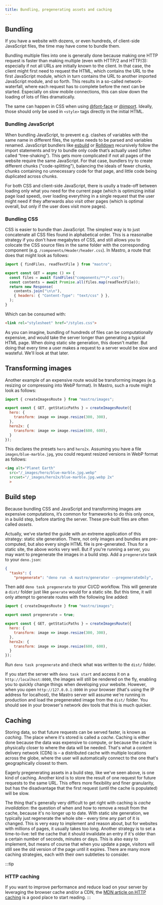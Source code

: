 ```yaml
---
title: Bundling, pregenerating assets and caching
---
```


## Bundling

If you have a website with dozens, or even hundreds, of client-side JavaScript files, the time may have come to bundle them.

Bundling multiple files into one is generally done because making one HTTP request is faster than making multiple (even with HTTP/2 and HTTP/3): especially if not all URLs are initially known to the client. In that case, the client might first need to request the HTML, which contains the URL to the first JavaScript module, which in turn contains the URL to another imported JavaScript module, and so forth. This results in a so-called network-waterfall, where each request has to complete before the next can be started. Especially on slow mobile connections, this can slow down the loading of lots of files dramatically.

The same can happen in CSS when using [@font-face](https://developer.mozilla.org/en-US/docs/Web/CSS/@font-face) or [@import](https://developer.mozilla.org/en-US/docs/Web/CSS/@import). Ideally, those should only be used in `<style>` tags directly in the initial HTML.

### Bundling JavaScript

When bundling JavaScript, to prevent e.g. clashes of variables with the same name in different files, the syntax needs to be parsed and variables renamed. JavaScript bundlers like [esbuild](https://esbuild.github.io/) or [Rolldown](https://rolldown.rs/) recursively follow the import statements and try to bundle only code that’s actually used (often called “tree-shaking”). This gets more complicated if not all pages of the website require the same JavaScript. For that case, bundlers try to create different chunks ("code-splitting"), balancing the ideals of fewer chunks, chunks containing no unnecessary code for that page, and little code being duplicated across chunks.

For both CSS and client-side JavaScript, there is usully a trade-off between loading only what you need for the current page (which is optimizing initial page load speed), over loading everything in a single request that the user might need if they afterwards also visit other pages (which is optimal overall, but only if the user does visit more pages).

### Bundling CSS

CSS is easier to bundle than JavaScript. The simplest way is to just concatenate all CSS files found in alphabetical order. This is a reasonalbe strategy if you don't have megabytes of CSS, and still allows you to colocate the CSS source files in the same folder with the corresponding component (e.g. `/components/Header/header.css`). In Mastro, a route that does that might look as follows:

```js title=routes/styles.css.server.js
import { findFiles, readTextFile } from "mastro";

export const GET = async () => {
  const files = await findFiles("components/**/*.css");
  const contents = await Promise.all(files.map(readTextFile));
  return new Response(
    contents.join("\n\n"),
    { headers: { "Content-Type": "text/css" } },
  );
}
```

Which can be consumed with:

```html
<link rel="stylesheet" href="/styles.css">
```

As you can imagine, bundling of hundreds of files can be computationally expensive, and would take the server longer than generating a typical HTML page. When doing static site generation, this doesn't matter. But doing that every time a user makes a request to a server would be slow and wasteful. We'll look at that later.


## Transforming images

Another example of an expensive route would be transforming images (e.g. resizing or compressing into WebP format). In Mastro, such a route might look as follows:

```js title=routes/_images/[...slug].server.ts
import { createImagesRoute } from "mastro/images";

export const { GET, getStaticPaths } = createImagesRoute({
  hero: {
    transform: image => image.resize(300, 300),
  },
  hero2x: {
    transform: image => image.resize(600, 600),
  }
});
```

This declares the presets `hero` and `hero2x`. Assuming you have a file `images/blue-marble.jpg`, you could request resized versions in WebP format as follows:

```html
<img alt="Planet Earth"
  src="/_images/hero/blue-marble.jpg.webp"
  srcset="/_images/hero2x/blue-marble.jpg.webp 2x"
  >
```


## Build step

Because bundling CSS and JavaScript and transforming images are expensive computations, it’s common for frameworks to do this only once, in a build step, before starting the server. These pre-built files are often called _assets_.

Actually, we’ve started the guide with an extreme application of this strategy: static site generation. There, not only images and bundles are pre-computed, but also every single HTML file is pre-generated. Thus for a static site, the above works very well. But if you're running a server, you may want to pregenerate the images in a build step. Add a `pregenerate` task to your `deno.json`:

```json title=deno.json ins={3}
{
  "tasks": {
    "pregenerate": "deno run -A mastro/generator --pregenerateOnly",
```

Then add `deno task pregenerate` to your CI/CD workflow. This will generate a `dist/` folder just like `generate` would for a static site. But this time, it will only attempt to generate routes with the following line added:

```js title=routes/_images/[...slug].server.ts ins={3}
import { createImagesRoute } from "mastro/images";

export const pregenerate = true;

export const { GET, getStaticPaths } = createImagesRoute({
  hero: {
    transform: image => image.resize(300, 300),
  },
  hero2x: {
    transform: image => image.resize(600, 600),
  }
});
```

Run `deno task pregenerate` and check what was written to the `dist/` folder.

If you start the server with `deno task start` and access it on a `http://localhost:8000`, the images will still be rendered on the fly, enabling you to quickly change things when developing your website. However, when you open `http://127.0.0.1:8000` in your browser (that's using the IP address for localhost), the Mastro server will assume we're running in production and load the pregenerated image from the `dist/` folder. You should see in your browser's network dev tools that this is much quicker.


## Caching

Storing data, so that future requests can be served faster, is known as _caching_. The place where it's stored is called a _cache_. Caching is either done because the data was expensive to compute, or because the cache is physically closer to where the data will be needed. That's what a content delivery network (CDN) is – a distributed cache with multiple locations across the globe, where the user will automatically connect to the one that's geographically closest to them.

Eagerly pregenerating assets in a build step, like we've seen above, is one kind of caching. Another kind is to store the result of one request for future requests to the same URL. This offers more flexibility and finer granularity, but has the disadvantage that the first request (until the cache is populated) will be slow.

The thing that's generally very difficult to get right with caching is _cache invalidation_: the question of when and how to remove a result from the cache, because it's no longer up to date. With static site generation, we typically just regenerate the whole site – every time any part of it is changed. This is very easy to implement and reason about, but for websites with millions of pages, it usually takes too long. Another strategy is to set a time-to-live: tell the cache that it should invalidate an entry if it's older than a certain number of seconds, minutes or days. This is also easy to implement, but means of course that when you update a page, visitors will still see the old version of the page until it expires. There are many more caching strategies, each with their own subtleties to consider.

:::tip
### HTTP caching

If you want to improve performance and reduce load on your server by leveraging the browser cache and/or a CDN, the [MDN article on HTTP caching](https://developer.mozilla.org/en-US/docs/Web/HTTP/Guides/Caching) is a good place to start reading.
:::
